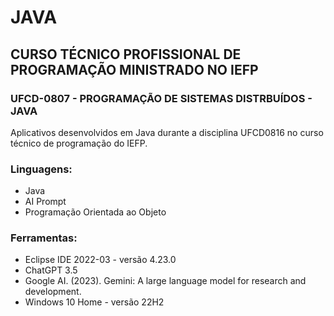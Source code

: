 # JAVA

## CURSO TÉCNICO PROFISSIONAL DE PROGRAMAÇÃO MINISTRADO NO IEFP

### UFCD-0807 - PROGRAMAÇÃO DE SISTEMAS DISTRBUÍDOS - JAVA

Aplicativos desenvolvidos em Java durante a disciplina UFCD0816 no curso técnico de programação do IEFP.

### Linguagens:

* Java
* AI Prompt
* Programação Orientada ao Objeto

### Ferramentas:

* Eclipse IDE 2022-03 - versão  4.23.0
* ChatGPT 3.5
* Google AI. (2023). Gemini: A large language model for research and development.
* Windows 10 Home - versão 22H2
